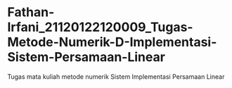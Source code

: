 # Fathan-Irfani_21120122120009_Tugas-Metode-Numerik-D-Implementasi-Sistem-Persamaan-Linear
Tugas mata kuliah metode numerik Sistem Implementasi Persamaan Linear
